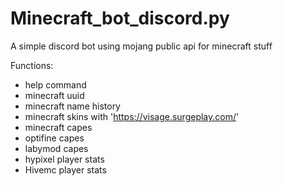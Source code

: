 # Minecraft_bot_discord.py
A simple discord bot using mojang public api for minecraft stuff 

Functions:
- help command
- minecraft uuid
- minecraft name history
- minecraft skins with 'https://visage.surgeplay.com/'
- minecraft capes
- optifine capes
- labymod capes
- hypixel player stats
- Hivemc player stats
